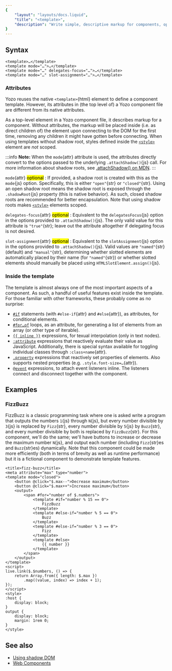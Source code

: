 ```yaml
---
{
	"layout": "layouts/docs.liquid",
	"title": "<template>",
	"description": "Write simple, descriptive markup for components, optionally with a shadow root, using inline logic and straight-forward shorthands."
}
---
```


## Syntax

```yz
<template>…</template>
<template mode="…">…</template>
<template mode="…" delegates-focus="…">…</template>
<template mode="…" slot-assignment="…">…</template>
```

### Attributes

Yozo reuses the native `<template>`{html} element to define a component template. However, its attributes in (the top level of) a Yozo component file are different from its native attributes.

As a top-level element in a Yozo component file, it describes markup for a component. Without attributes, the markup will be placed inside (i.e. as direct children of) the element upon connecting to the DOM for the first time, removing any children it might have gotten before connecting. When using templates without shadow root, styles defined inside the [`<style>`](/docs/components/style/) element are _not_ scoped.

:::info
**Note:** When the `mode`{attr} attribute is used, the attributes directly convert to the options passed to the underlying `.attachShadow()`{js} call. For more information about shadow roots, see [.attachShadow() on MDN](https://developer.mozilla.org/en-US/docs/Web/API/Element/attachShadow).
:::

`mode`{attr} <mark>optional</mark>
: If provided, a shadow root is created with this as the `mode`{js} option. Specifically, this is either `"open"`{str} or `"closed"`{str}. Using an open shadow root means the shadow root is exposed through the `.shadowRoot`{js} property (this is native behavior). As such, closed shadow roots are recommended for better encapsulation. Note that using shadow roots makes [`<style>`](/docs/components/style/) elements scoped.

`delegates-focus`{attr} <mark>optional</mark>
: Equivalent to the `delegatesFocus`{js} option in the options provided to `.attachShadow()`{js}. The only valid value for this attribute is `"true"`{str}; leave out the attribute altogether if delegating focus is not desired.

`slot-assignment`{attr} <mark>optional</mark>
: Equivalent to the `slotAssignment`{js} option in the options provided to `.attachShadow()`{js}. Valid values are `"named"`{str} (default) and `"manual"`{str}, determining whether slotted elements are automatically placed by their name (for `"named"`{str}) or whether slotted elements should manually be placed using `HTMLSlotElement.assign()`{js}.

### Inside the template

The template is almost always one of the most important aspects of a component. As such, a handful of useful features exist inside the template. For those familiar with other frameworks, these probably come as no surprise:

- [`#if`](/docs/components/template/if-else) statements (with `#else-if`{attr} and `#else`{attr}), as attributes, for conditional elements.
- [`#for…of`](/docs/components/template/for-of/) loops, as an attribute, for generating a list of elements from an array (or other type of iterable).
- [`{{ inline }}`](/docs/components/template/inline/) expressions, for texual interpolation (only in text nodes).
- [`:attribute`](/docs/components/template/attributes/) expressions that reactively evaluate their value as JavaScript. Additionally, there is special syntax available for toggling individual classes through `:class+name`{attr}.
- [`.property`](/docs/components/template/properties/) expressions that reactively set properties of elements. Also supports nested properties (e.g. `.style.font-size=…`{attr}).
- [`@event`](/docs/components/template/events/) expressions, to attach event listeners inline. The listeners connect and disconnect together with the component.

## Examples

### FizzBuzz

FizzBuzz is a classic programming task where one is asked write a program that outputs the numbers `1`{js} through `N`{js}, but every number divisible by `3`{js} is replaced by `Fizz`{str}, every number divisible by `5`{js} by `Buzz`{str}, and every number divisible by both is replaced by `FizzBuzz`{str}. For this component, we'll do the same; we'll have buttons to increase or decrease the maximum number `N`{js}, and output each number (including `Fizz`{str}es and `Buzz`{str}es) dynamically. Note that this component could be made more efficiently (both in terms of brevity as well as runtime performance) but it is a fictional component to demonstrate template features.

```yz
<title>fizz-buzz</title>
<meta attribute="max" type="number">
<template mode="closed">
	<button @click="$.max--">Decrease maximum</button>
	<button @click="$.max++">Increase maximum</button>
	<output>
		<span #for="number of $.numbers">
			<template #if="number % 15 == 0">
				FizzBuzz
			</template>
			<template #else-if="number % 5 == 0">
				Buzz
			</template>
			<template #else-if="number % 3 == 0">
				Fizz
			</template>
			<template #else>
				{{ number }}
			</template>
		</span>
	</output>
</template>
<script>
live.link($.$numbers, () => {
	return Array.from({ length: $.max })
		.map((value, index) => index + 1);
});
</script>
<style>
:host {
	display: block;
}
output {
	display: block;
	margin: 1rem 0;
}
</style>
```

## See also

- [Using shadow DOM](https://developer.mozilla.org/en-US/docs/Web/API/Web_components/Using_shadow_DOM)
- [Web Components](https://developer.mozilla.org/en-US/docs/Web/API/Web_components)
